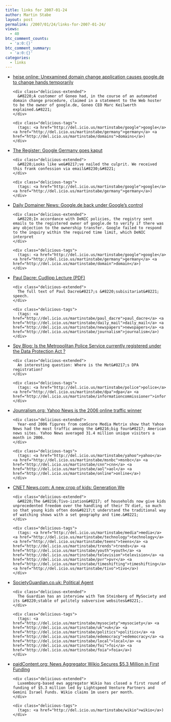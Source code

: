 ```yaml
---
title: links for 2007-01-24
author: Martin Stabe
layout: post
permalink: /2007/01/24/links-for-2007-01-24/
views:
  - 40
btc_comment_counts:
  - 'a:0:{}'
btc_comment_summary:
  - 'a:0:{}'
categories:
  - links
---
```

<ul class="delicious">
  <li>
    <div class="delicious-link">
      <a href="http://www.heise.de/english/newsticker/news/84136">heise online: Unexamined domain change application causes google.de to change hands temporarily</a>
    </div>
    
    <div class="delicious-extended">
      &#8220;A customer of Goneo had, in the course of an automated domain change procedure, claimed in a statement to the Web hoster to be the owner of google.de, Goneo CEO Marc Keilwerth explained.&#8221;
    </div>
    
    <div class="delicious-tags">
      (tags: <a href="http://del.icio.us/martinstabe/google">google</a> <a href="http://del.icio.us/martinstabe/germany">germany</a> <a href="http://del.icio.us/martinstabe/domains">domains</a>)
    </div>
  </li>
  
  <li>
    <div class="delicious-link">
      <a href="http://www.theregister.co.uk/2007/01/23/google_germany/">The Register: Google Germany goes kaput</a>
    </div>
    
    <div class="delicious-extended">
      &#8220;Looks like we&#8217;ve nailed the culprit. We received this frank confession via email&#8230;&#8221;
    </div>
    
    <div class="delicious-tags">
      (tags: <a href="http://del.icio.us/martinstabe/google">google</a> <a href="http://del.icio.us/martinstabe/germany">germany</a>)
    </div>
  </li>
  
  <li>
    <div class="delicious-link">
      <a href="http://www.dailydomainer.com/news/200735-googlede-back-under-googles-control.html">Daily Domainer News: Google.de back under Google’s control</a>
    </div>
    
    <div class="delicious-extended">
      &#8220;In accordance with DeNIC policies, the registry sent emails to the registered owner of google.de to verify if there was any objection to the ownership transfer. Google failed to respond to the inquiry within the required time limit, which DeNIC interpret
    </div>
    
    <div class="delicious-tags">
      (tags: <a href="http://del.icio.us/martinstabe/google">google</a> <a href="http://del.icio.us/martinstabe/germany">germany</a> <a href="http://del.icio.us/martinstabe/domain">domain</a>)
    </div>
  </li>
  
  <li>
    <div class="delicious-link">
      <a href="http://image.guardian.co.uk/sys-files/Media/documents/2007/01/23/CudlippDacre.pdf">Paul Dacre: Cudlipp Lecture (PDF)</a>
    </div>
    
    <div class="delicious-extended">
      The full text of Paul Dacre&#8217;s &#8220;subisitariat&#8221; speech.
    </div>
    
    <div class="delicious-tags">
      (tags: <a href="http://del.icio.us/martinstabe/paul_dacre">paul_dacre</a> <a href="http://del.icio.us/martinstabe/daily_mail">daily_mail</a> <a href="http://del.icio.us/martinstabe/newspapers">newspapers</a> <a href="http://del.icio.us/martinstabe/journalism">journalism</a>)
    </div>
  </li>
  
  <li>
    <div class="delicious-link">
      <a href="http://p10.hostingprod.com/@spyblog.org.uk/blog/2007/01/is_the_metropolitan_police_service_currently_registered_under_the_data_protectio.html">Spy Blog: Is the Metropolitan Police Service currently registered under the Data Protection Act ?</a>
    </div>
    
    <div class="delicious-extended">
      An interesting question: Where is the Met&#8217;s DPA registration?
    </div>
    
    <div class="delicious-tags">
      (tags: <a href="http://del.icio.us/martinstabe/police">police</a> <a href="http://del.icio.us/martinstabe/dpa">dpa</a> <a href="http://del.icio.us/martinstabe/informationcommissioner">informationcommissioner</a>)
    </div>
  </li>
  
  <li>
    <div class="delicious-link">
      <a href="http://www.journalism.org/node/3737">Jounralism.org: Yahoo News is the 2006 online traffic winner</a>
    </div>
    
    <div class="delicious-extended">
      Year-end 2006 figures from comScore Media Metrix show that Yahoo News had the most traffic among the &#8216;big four&#8217; American news sites. Yahoo News averaged 31.4 million unique visitors a month in 2006.
    </div>
    
    <div class="delicious-tags">
      (tags: <a href="http://del.icio.us/martinstabe/yahoo">yahoo</a> <a href="http://del.icio.us/martinstabe/msnbc">msnbc</a> <a href="http://del.icio.us/martinstabe/cnn">cnn</a> <a href="http://del.icio.us/martinstabe/aol">aol</a> <a href="http://del.icio.us/martinstabe/online">online</a>)
    </div>
  </li>
  
  <li>
    <div class="delicious-link">
      <a href="http://news.com.com/A+new+crop+of+kids+Generation+We/2009-1025_3-6151768.html">CNET News.com: A new crop of kids: Generation We</a>
    </div>
    
    <div class="delicious-extended">
      &#8220;The &#8216;Tivo-ization&#8217; of households now give kids unprecedented freedom over the handling of their TV diet, so much so that young kids often don&#8217;t understand the traditional way of watching shows with a set geography and time.&#8221;
    </div>
    
    <div class="delicious-tags">
      (tags: <a href="http://del.icio.us/martinstabe/media">media</a> <a href="http://del.icio.us/martinstabe/technology">technology</a> <a href="http://del.icio.us/martinstabe/teens">teens</a> <a href="http://del.icio.us/martinstabe/trends">trends</a> <a href="http://del.icio.us/martinstabe/youth">youth</a> <a href="http://del.icio.us/martinstabe/television">television</a> <a href="http://del.icio.us/martinstabe/pvr">pvr</a> <a href="http://del.icio.us/martinstabe/timeshifting">timeshifting</a> <a href="http://del.icio.us/martinstabe/tivo">tivo</a>)
    </div>
  </li>
  
  <li>
    <div class="delicious-link">
      <a href="http://society.guardian.co.uk/e-public/story/0,,1996917,00.html">SocietyGuardian.co.uk: Political Agent</a>
    </div>
    
    <div class="delicious-extended">
      The Guardian has an interview with Tom Steinberg of MySociety and its &#8220;stable of politely subversive websites&#8221;.
    </div>
    
    <div class="delicious-tags">
      (tags: <a href="http://del.icio.us/martinstabe/mysociety">mysociety</a> <a href="http://del.icio.us/martinstabe/uk">uk</a> <a href="http://del.icio.us/martinstabe/politics">politics</a> <a href="http://del.icio.us/martinstabe/edemocracy">edemocracy</a> <a href="http://del.icio.us/martinstabe/local">local</a> <a href="http://del.icio.us/martinstabe/foi">foi</a> <a href="http://del.icio.us/martinstabe/foia">foia</a>)
    </div>
  </li>
  
  <li>
    <div class="delicious-link">
      <a href="http://www.paidcontent.org/entry/news-aggregator-wikio-secures-53-million-in-series-a-funding/#When:22:51:00Z">paidContent.org: News Aggregator Wikio Secures $5.3 Million in First Funding</a>
    </div>
    
    <div class="delicious-extended">
      Luxembourg-based ews aggregator Wikio has closed a first round of funding of $5.3 million led by Lightspeed Venture Partners and Gemini Israel Funds. Wikio claims 1m users per month.
    </div>
    
    <div class="delicious-tags">
      (tags: <a href="http://del.icio.us/martinstabe/wikio">wikio</a>)
    </div>
  </li>
</ul>